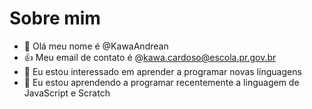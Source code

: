 # Sobre mim
- 👋 Olá meu nome é @KawaAndrean
- :+1: Meu email de contato é @kawa.cardoso@escola.pr.gov.br
- 👀 Eu estou interessado em aprender a programar novas linguagens
- 🌱 Eu estou aprendendo a programar recentemente a linguagem de JavaScript e Scratch
